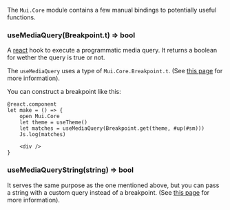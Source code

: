 The `Mui.Core` module contains a few manual bindings to potentially useful
functions.

### useMediaQuery(Breakpoint.t) => bool

A [react](https://rescript-lang.org/docs/react/latest/introduction) hook to
execute a programmatic media query. It returns a boolean for wether the query is
true or not.

The `useMediaQuery` uses a type of `Mui.Core.Breakpoint.t`. (See
[this page](https://material-ui.com/components/use-media-query/#using-material-uis-breakpoint-helpers)
for more information).

You can construct a breakpoint like this:

```rescript
@react.component
let make = () => {
    open Mui.Core
    let theme = useTheme()
    let matches = useMediaQuery(Breakpoint.get(theme, #up(#sm)))
    Js.log(matches)

    <div />
}
```

### useMediaQueryString(string) => bool

It serves the same purpose as the one mentioned above, but you can pass a string
with a custom query instead of a breakpoint. (See
[this page](https://material-ui.com/components/use-media-query/#simple-media-query)
for more information).
